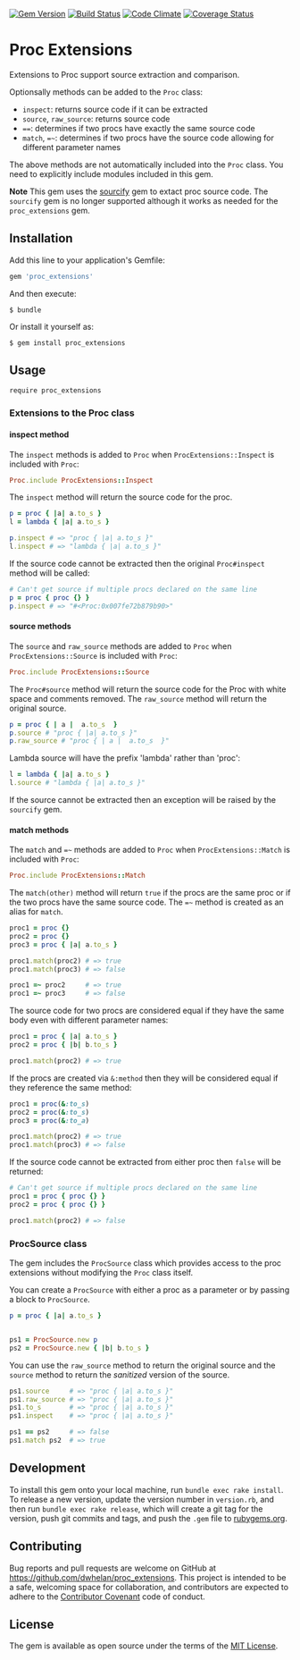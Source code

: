 [![Gem Version](https://badge.fury.io/rb/proc_extensions.png)](http://badge.fury.io/rb/proc_extensions)
[![Build Status](https://travis-ci.org/dwhelan/proc_extensions.png?branch=master)](https://travis-ci.org/dwhelan/proc_extensions)
[![Code Climate](https://codeclimate.com/github/dwhelan/proc_extensions/badges/gpa.svg)](https://codeclimate.com/github/dwhelan/proc_extensions)
[![Coverage Status](https://coveralls.io/repos/dwhelan/proc_extensions/badge.svg?branch=master&service=github)](https://coveralls.io/github/dwhelan/proc_extensions?branch=master)

# Proc Extensions

Extensions to Proc support source extraction and comparison.

Optionsally methods can be added to the `Proc` class:
 * `inspect`: returns source code if it can be extracted
 * `source`, `raw_source`: returns source code
 * `==`: determines if two procs have exactly the same source code
 * `match`, `=~`: determines if two procs have the source code allowing for different parameter names

The above methods are not automatically included into the `Proc` class.
You need to explicitly include modules included in this gem.

**Note** This gem uses the [sourcify](https://github.com/ngty/sourcify) gem to extact proc source code. The `sourcify` gem
is no longer supported although it works as needed for the `proc_extensions` gem.

## Installation

Add this line to your application's Gemfile:

```ruby
gem 'proc_extensions'
```

And then execute:

    $ bundle

Or install it yourself as:

    $ gem install proc_extensions

## Usage

```
require proc_extensions
```

### Extensions to the Proc class

#### inspect method

The `inspect` methods is added to `Proc` when `ProcExtensions::Inspect` is included with `Proc`:

```ruby
Proc.include ProcExtensions::Inspect
```

The `inspect` method will return the source code for the proc.

```ruby
p = proc { |a| a.to_s }
l = lambda { |a| a.to_s }

p.inspect # => "proc { |a| a.to_s }"
l.inspect # => "lambda { |a| a.to_s }"
```

If the source code cannot be extracted then the original `Proc#inspect` method will be called:

```ruby
# Can't get source if multiple procs declared on the same line
p = proc { proc {} }
p.inspect # => "#<Proc:0x007fe72b879b90>"
```

#### source methods

The `source` and `raw_source` methods are added to `Proc` when `ProcExtensions::Source` is included with `Proc`:

```ruby
Proc.include ProcExtensions::Source
```

The `Proc#source` method will return the source code for the Proc with
white space and comments removed. The `raw_source` method will return the original source.

```ruby
p = proc { | a |  a.to_s  }
p.source # "proc { |a| a.to_s }"
p.raw_source # "proc { | a |  a.to_s  }"
```
Lambda source will have the prefix 'lambda' rather than 'proc':

```ruby
l = lambda { |a| a.to_s }
l.source # "lambda { |a| a.to_s }"
```

If the source cannot be extracted then an exception will be raised by the `sourcify` gem.

#### match methods

The `match` and `=~` methods are added to `Proc` when `ProcExtensions::Match` is included with `Proc`:

```ruby
Proc.include ProcExtensions::Match
```

The `match(other)` method will return `true` if the procs are the same proc or
if the two procs have the same source code. The `=~` method is created as an alias for `match`.

```ruby
proc1 = proc {}
proc2 = proc {}
proc3 = proc { |a| a.to_s }

proc1.match(proc2) # => true
proc1.match(proc3) # => false

proc1 =~ proc2     # => true
proc1 =~ proc3     # => false
```

The source code for two procs are considered equal if they have the same body
even with different parameter names:

```ruby
proc1 = proc { |a| a.to_s }
proc2 = proc { |b| b.to_s }

proc1.match(proc2) # => true
```

If the procs are created via `&:method` then they will
be considered equal if they reference the same method:

```ruby
proc1 = proc(&:to_s)
proc2 = proc(&:to_s)
proc3 = proc(&:to_a)

proc1.match(proc2) # => true
proc1.match(proc3) # => false
```

If the source code cannot be extracted from either proc then `false` will be returned:

```ruby
# Can't get source if multiple procs declared on the same line
proc1 = proc { proc {} }
proc2 = proc { proc {} }

proc1.match(proc2) # => false
```

### ProcSource class

The gem includes the `ProcSource` class which provides
access to the proc extensions without modifying the `Proc` class itself.

You can create a `ProcSource` with either a proc as a parameter or by passing a block to `ProcSource`.

```ruby
p = proc { |a| a.to_s }


ps1 = ProcSource.new p
ps2 = ProcSource.new { |b| b.to_s }
```

You can use the `raw_source` method to return the original source and
the  `source` method to return the *sanitized* version of the source.

```ruby
ps1.source     # => "proc { |a| a.to_s }"
ps1.raw_source # => "proc { |a| a.to_s }"
ps1.to_s       # => "proc { |a| a.to_s }"
ps1.inspect    # => "proc { |a| a.to_s }"

ps1 == ps2     # => false
ps1.match ps2  # => true
```

## Development

To install this gem onto your local machine, run `bundle exec rake install`. To release a new version, update the version number in `version.rb`, and then run `bundle exec rake release`, which will create a git tag for the version, push git commits and tags, and push the `.gem` file to [rubygems.org](https://rubygems.org).

## Contributing

Bug reports and pull requests are welcome on GitHub at https://github.com/dwhelan/proc_extensions.
This project is intended to be a safe, welcoming space for collaboration, 
and contributors are expected to adhere to the [Contributor Covenant](contributor-covenant.org) 
code of conduct.

## License

The gem is available as open source under the terms of the [MIT License](http://opensource.org/licenses/MIT).
